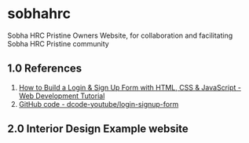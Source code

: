 # sobhahrc
Sobha HRC Pristine Owners Website, for collaboration and facilitating Sobha HRC Pristine community

## 1.0 References
1. [How to Build a Login & Sign Up Form with HTML, CSS & JavaScript - Web Development Tutorial](https://www.youtube.com/watch?v=3GsKEtBcGTk)
2. [GitHub code - dcode-youtube/login-signup-form](https://github.com/dcode-youtube/login-signup-form)

## 2.0 Interior Design Example website
